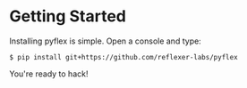 # Getting Started

Installing pyflex is simple. Open a console and type:

```text
$ pip install git+https://github.com/reflexer-labs/pyflex
```

You're ready to hack!

